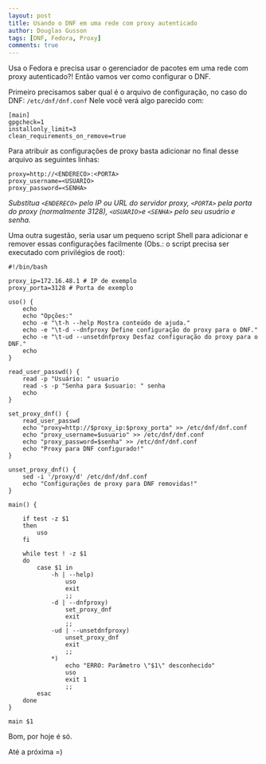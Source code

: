 ```yaml
---
layout: post
title: Usando o DNF em uma rede com proxy autenticado
author: Douglas Gusson 
tags: [DNF, Fedora, Proxy]
comments: true
---
```


Usa o Fedora e precisa usar o gerenciador de pacotes em uma rede com proxy autenticado?! Então vamos ver como configurar o DNF.

Primeiro precisamos saber qual é o arquivo de configuração, no caso do DNF: `/etc/dnf/dnf.conf`
Nele você verá algo parecido com:
```
[main]  
gpgcheck=1  
installonly_limit=3  
clean_requirements_on_remove=true
```
Para atribuir as configurações de proxy basta adicionar no final desse arquivo as seguintes linhas:
```
proxy=http://<ENDERECO>:<PORTA>  
proxy_username=<USUARIO>  
proxy_password=<SENHA>
```
*Substitua `<ENDERECO>` pelo IP ou URL do servidor proxy, `<PORTA>` pela porta do proxy (normalmente 3128), `<USUARIO>`e `<SENHA>` pelo seu usuário e senha.*  

Uma outra sugestão, seria usar um pequeno script Shell para adicionar e remover essas configurações facilmente (Obs.: o script precisa ser executado com privilégios de root):

```shell
#!/bin/bash

proxy_ip=172.16.48.1 # IP de exemplo
proxy_porta=3128 # Porta de exemplo

uso() {
    echo
    echo "Opções:"
    echo -e "\t-h --help Mostra conteúdo de ajuda."
    echo -e "\t-d --dnfproxy Define configuração do proxy para o DNF."
    echo -e "\t-ud --unsetdnfproxy Desfaz configuração do proxy para o DNF."
    echo 
}

read_user_passwd() {
    read -p "Usuário: " usuario
    read -s -p "Senha para $usuario: " senha  
    echo
}

set_proxy_dnf() {
    read_user_passwd   
    echo "proxy=http://$proxy_ip:$proxy_porta" >> /etc/dnf/dnf.conf
    echo "proxy_username=$usuario" >> /etc/dnf/dnf.conf
    echo "proxy_password=$senha" >> /etc/dnf/dnf.conf
    echo "Proxy para DNF configurado!"
}

unset_proxy_dnf() {
    sed -i '/proxy/d' /etc/dnf/dnf.conf 
    echo "Configurações de proxy para DNF removidas!"   
}

main() {

    if test -z $1 
    then
        uso
    fi

    while test ! -z $1
    do
        case $1 in
            -h | --help)
                uso
                exit
                ;;
            -d | --dnfproxy)
                set_proxy_dnf
                exit
                ;;
            -ud | --unsetdnfproxy)
                unset_proxy_dnf
                exit
                ;;
            *)
                echo "ERRO: Parâmetro \"$1\" desconhecido"
                uso
                exit 1
                ;;
        esac
    done
}

main $1
```
Bom, por hoje é só.

Até a próxima =)
